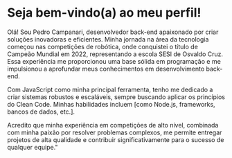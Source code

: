 <h1>Seja bem-vindo(a) ao meu perfil!</h1>
<p>
    Olá! Sou Pedro Campanari, desenvolvedor back-end apaixonado por criar soluções inovadoras e eficientes. Minha
    jornada na área da tecnologia começou nas competições de robótica, onde conquistei o título de Campeão Mundial em
    2022, representando a escola SESI de Osvaldo Cruz. Essa experiência me proporcionou uma base sólida em programação e
    me impulsionou a aprofundar meus conhecimentos em desenvolvimento back-end.
</p>
<p>
    Com JavaScript como minha principal ferramenta, tenho me dedicado a criar sistemas robustos e escaláveis, sempre
    buscando aplicar os princípios do Clean Code. Minhas habilidades incluem [como Node.js, frameworks, bancos de dados,
    etc.].
</p>
<p>
    Acredito que minha experiência em competições de alto nível, combinada com minha paixão por resolver problemas
    complexos, me permite entregar projetos de alta qualidade e contribuir significativamente para o sucesso de qualquer
    equipe."
</p>



<!--
**pedrocampanari/pedrocampanari** is a ✨ _special_ ✨ repository because its `README.md` (this file) appears on your GitHub profile.

Here are some ideas to get you started:

- 🔭 I’m currently working on ...
- 🌱 I’m currently learning ...
- 👯 I’m looking to collaborate on ...
- 🤔 I’m looking for help with ...
- 💬 Ask me about ...
- 📫 How to reach me: ...
- 😄 Pronouns: ...
- ⚡ Fun fact: ...
-->